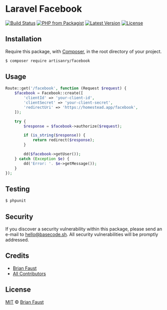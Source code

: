 # Laravel Facebook

[![Build Status](https://img.shields.io/travis/artisanry/Facebook/master.svg?style=flat-square)](https://travis-ci.org/artisanry/Facebook)
[![PHP from Packagist](https://img.shields.io/packagist/php-v/artisanry/facebook.svg?style=flat-square)]()
[![Latest Version](https://img.shields.io/github/release/artisanry/Facebook.svg?style=flat-square)](https://github.com/artisanry/Facebook/releases)
[![License](https://img.shields.io/packagist/l/artisanry/Facebook.svg?style=flat-square)](https://packagist.org/packages/artisanry/Facebook)

## Installation

Require this package, with [Composer](https://getcomposer.org/), in the root directory of your project.

``` bash
$ composer require artisanry/facebook
```

## Usage

``` php
Route::get('/facebook', function (Request $request) {
    $facebook = Facebook::create([
        'clientId' => 'your-client-id',
        'clientSecret' => 'your-client-secret',
        'redirectUri' => 'https://homestead.app/facebook',
    ]);

    try {
        $response = $facebook->authorize($request);

        if (is_string($response)) {
            return redirect($response);
        }

        dd($facebook->getUser());
    } catch (Exception $e) {
        dd('Error: '. $e->getMessage());
    }
});
```

## Testing

``` bash
$ phpunit
```

## Security

If you discover a security vulnerability within this package, please send an e-mail to hello@basecode.sh. All security vulnerabilities will be promptly addressed.

## Credits

- [Brian Faust](https://github.com/faustbrian)
- [All Contributors](../../contributors)

## License

[MIT](LICENSE) © [Brian Faust](https://basecode.sh)
